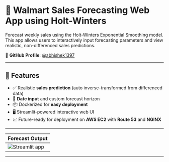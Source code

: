# 🧮 Walmart Sales Forecasting Web App using Holt-Winters

Forecast weekly sales using the Holt-Winters Exponential Smoothing model. This app allows users to interactively input forecasting parameters and view realistic, non-differenced sales predictions.

📁 **GitHub Profile**: [@abhishek1397](https://github.com/abhishek1397)

---

## 🚀 Features

- ✅ Realistic **sales prediction** (auto inverse-transformed from differenced data)
- 📅 **Date input** and custom forecast horizon
- 📦 Dockerized for **easy deployment**
- 🖥️ Streamlit-powered interactive web UI
- 📈 Future-ready for deployment on **AWS EC2** with **Route 53** and **NGINX**

---

| **Forecast Output**                         |
|-----------------------------------------|
| ![Streamlit app](https://github.com/user-attachments/assets/e6654a78-23ca-49eb-94e6-c46d21cbc941)       |

---

